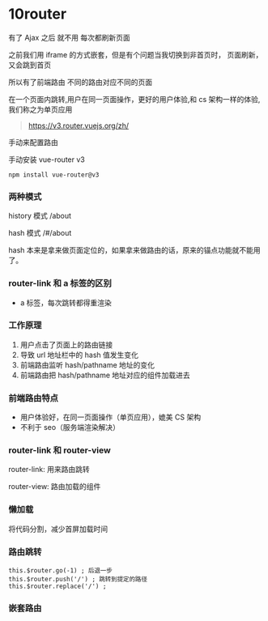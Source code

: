 # 10router

有了 Ajax 之后 就不用 每次都刷新页面

之前我们用 iframe 的方式嵌套，但是有个问题当我切换到非首页时， 页面刷新，又会跳到首页

所以有了前端路由
不同的路由对应不同的页面

在一个页面内跳转,用户在同一页面操作，更好的用户体验,和 cs 架构一样的体验,我们称之为单页应用

> https://v3.router.vuejs.org/zh/

手动来配置路由

手动安装 vue-router v3

```
npm install vue-router@v3
```

### 两种模式

history 模式 /about

hash 模式 /#/about

hash 本来是拿来做页面定位的，如果拿来做路由的话，原来的锚点功能就不能用了。

### router-link 和 a 标签的区别

- a 标签，每次跳转都得重渲染

### 工作原理

1. 用户点击了页面上的路由链接
2. 导致 url 地址栏中的 hash 值发生变化
3. 前端路由监听 hash/pathname 地址的变化
4. 前端路由把 hash/pathname 地址对应的组件加载进去

### 前端路由特点

- 用户体验好，在同一页面操作（单页应用），媲美 CS 架构
- 不利于 seo（服务端渲染解决）

### router-link 和 router-view

router-link: 用来路由跳转

router-view: 路由加载的组件

### 懒加载

将代码分割，减少首屏加载时间

### 路由跳转

```
this.$router.go(-1) ; 后退一步
this.$router.push('/') ; 跳转到提定的路径
this.$router.replace('/') ;
```

### 嵌套路由
